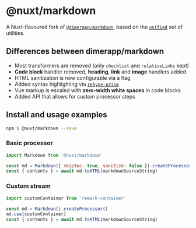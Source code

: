 # @nuxt/markdown

A Nuxt-flavoured fork of [`@dimerapp/markdown`][dm], based on the
[`unified`](https://unified.js.org/) set of utilities.

[dm]: https://github.com/dimerapp/markdown

## Differences between dimerapp/markdown

- Most transformers are removed (only `checklist` and `relativeLinks` kept)
- **Code block** handler removed, **heading**, **link** and **image** handlers added
- HTML sanitization is now configurable via a flag
- Added syntax highlighting via [`rehype-prism`](https://github.com/mapbox/rehype-prism)
- Vue markup is escaled with **zero-width white spaces** in code blocks
- Added API that allows for custom processor steps

## Install and usage examples

```sh
npm i @nuxt/markdown --save
```

### Basic processor

```js
import Markdown from '@nuxt/markdown'

const md = Markdown({ skipToc: true, sanitize: false }).createProcessor()
const { contents } = await md.toHTML(markdownSourceString)
```

### Custom stream

```js
import customContainer from 'remark-container'

const md = Markdown().createProcessor()
md.use(customContainer)
const { contents } = await md.toHTML(markdownSourceString)
```
